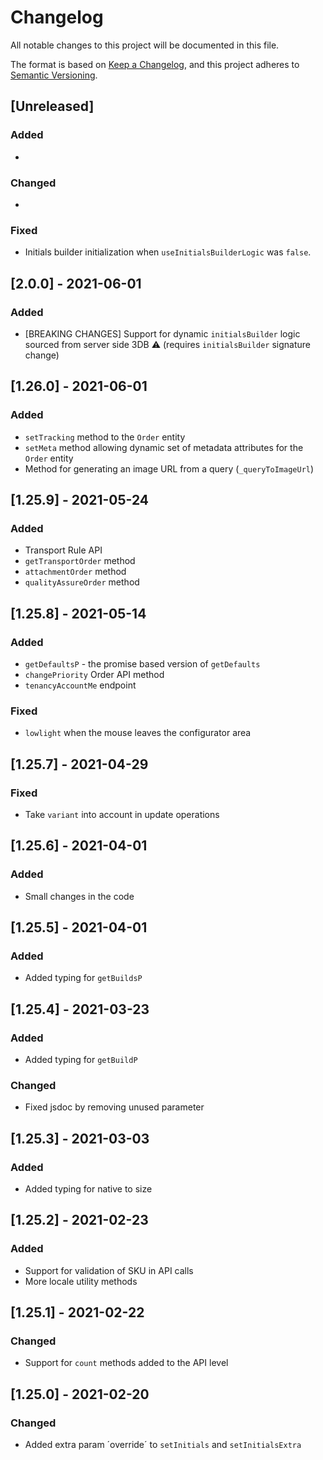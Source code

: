 # Changelog

All notable changes to this project will be documented in this file.

The format is based on [Keep a Changelog](https://keepachangelog.com/en/1.0.0/),
and this project adheres to [Semantic Versioning](https://semver.org/spec/v2.0.0.html).

## [Unreleased]

### Added

*

### Changed

*

### Fixed

* Initials builder initialization when `useInitialsBuilderLogic` was `false`.

## [2.0.0] - 2021-06-01

### Added

* [BREAKING CHANGES] Support for dynamic `initialsBuilder` logic sourced from server side 3DB ⚠️ (requires `initialsBuilder` signature change)

## [1.26.0] - 2021-06-01

### Added

* `setTracking` method to the `Order` entity
* `setMeta` method allowing dynamic set of metadata attributes for the `Order` entity
* Method for generating an image URL from a query (`_queryToImageUrl`)

## [1.25.9] - 2021-05-24

### Added

* Transport Rule API
* `getTransportOrder` method
* `attachmentOrder` method
* `qualityAssureOrder` method

## [1.25.8] - 2021-05-14

### Added

* `getDefaultsP` - the promise based version of `getDefaults`
* `changePriority` Order API method
* `tenancyAccountMe` endpoint

### Fixed

* `lowlight` when the mouse leaves the configurator area

## [1.25.7] - 2021-04-29

### Fixed

* Take `variant` into account in update operations

## [1.25.6] - 2021-04-01

### Added

* Small changes in the code

## [1.25.5] - 2021-04-01

### Added

* Added typing for `getBuildsP`

## [1.25.4] - 2021-03-23

### Added

* Added typing for `getBuildP`

### Changed

* Fixed jsdoc by removing unused parameter

## [1.25.3] - 2021-03-03

### Added

* Added typing for native to size

## [1.25.2] - 2021-02-23

### Added

* Support for validation of SKU in API calls
* More locale utility methods

## [1.25.1] - 2021-02-22

### Changed

* Support for `count` methods added to the API level

## [1.25.0] - 2021-02-20

### Changed

* Added extra param ´override´ to `setInitials` and `setInitialsExtra`
